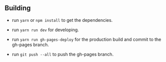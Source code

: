 ## Building

* run `yarn` or `npm install` to get the dependencies.

* run `yarn run dev` for developing.

* run `yarn run gh-pages-deploy` for the production build and commit to the gh-pages branch.

* run `git push --all` to push the gh-pages branch.